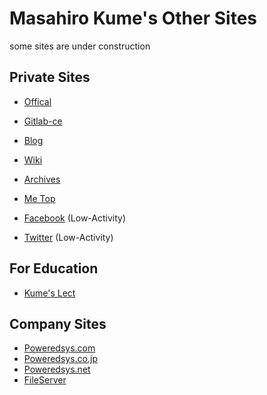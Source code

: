 # Masahiro Kume's Other Sites

some sites are under construction  

## Private Sites
- [Offical](https://kume.poweredsys.net/)
- [Gitlab-ce](http://gitlab.kume-blog.net:81/)
- [Blog](http://masahiro.kume-blog.net/)
- [Wiki](https://kume.gtac-kbin.net/)
- [Archives](https://arch.kume-blog.net/)

- [Me Top](https://github.com/masahiro-kume)
- [Facebook](https://www.facebook.com/masahiro.kume1) (Low-Activity)
- [Twitter](https://twitter.com/Masahiro_Kume) (Low-Activity)

## For Education
- [Kume's Lect](https://lect.kume-blog.net/)

## Company Sites
- [Poweredsys.com](http://poweredsys.com/)
- [Poweredsys.co.jp](https://poweredsys.co.jp/)
- [Poweredsys.net](https://poweredsys.net/)
- [FileServer](https://fs.poweredsys.net/)
